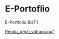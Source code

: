 # E-Portoflio
E-Portfolio BUT1

[Rendu_pech_yohann.pdf](https://github.com/yoyopch/E-Portoflio/files/10147403/Rendu_pech_yohann.pdf)

